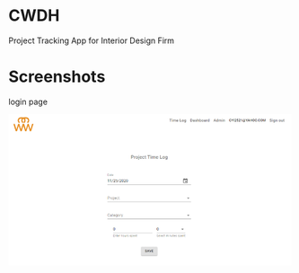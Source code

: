 # CWDH

Project Tracking App for Interior Design Firm

# Screenshots

login page

![Alt text](images/login.png)
